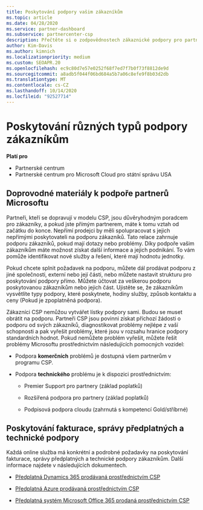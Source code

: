 ```yaml
---
title: Poskytování podpory vašim zákazníkům
ms.topic: article
ms.date: 04/28/2020
ms.service: partner-dashboard
ms.subservice: partnercenter-csp
description: Přečtěte si o zodpovědnostech zákaznické podpory pro partnery v programu CSP, včetně podrobností o fakturaci, správě předplatných a technických problémech.
author: Kim-Davis
ms.author: kimnich
ms.localizationpriority: medium
ms.custom: SEOAPR.20
ms.openlocfilehash: ec9c80d7e57e0252f68f7ed7f7b0f73f8812de9d
ms.sourcegitcommit: a8adb5f044f06bd684a5b7a06c8efe9f8b03d2db
ms.translationtype: MT
ms.contentlocale: cs-CZ
ms.lasthandoff: 10/14/2020
ms.locfileid: "92527714"
---
```

# <a name="providing-different-types-of-support-to-your-customers"></a>Poskytování různých typů podpory zákazníkům

**Platí pro**

-  Partnerské centrum
-  Partnerské centrum pro Microsoft Cloud pro státní správu USA


## <a name="microsoft-partner-support-guidance"></a>Doprovodné materiály k podpoře partnerů Microsoftu

Partneři, kteří se dopravují v modelu CSP, jsou důvěryhodným poradcem pro zákazníky, a pokud jste přímým partnerem, máte k tomu vztah od začátku do konce. Nepřímí prodejci by měli spolupracovat s jejich nepřímými poskytovateli na podporu zákazníků. Tato relace zahrnuje podporu zákazníků, pokud mají dotazy nebo problémy. Díky podpoře vašim zákazníkům máte možnost získat další informace a jejich podnikání. To vám pomůže identifikovat nové služby a řešení, které mají hodnotu jednotky.

Pokud chcete splnit požadavek na podporu, můžete dál prodávat podporu z jiné společnosti, externí nebo její části, nebo můžete nastavit strukturu pro poskytování podpory přímo. Můžete účtovat za veškerou podporu poskytovanou zákazníkům nebo jejich část. Ujistěte se, že zákazníkům vysvětlíte typy podpory, které poskytnete, hodiny služby, způsob kontaktu a ceny (Pokud je zpoplatněná podpora).

Zákazníci CSP nemůžou vytvářet lístky podpory sami. Budou se muset obrátit na podporu. Partneři CSP jsou povinni získat příchozí žádosti o podporu od svých zákazníků, diagnostikovat problémy nejlépe z vaší schopnosti a pak vyřešit problémy, které jsou v rozsahu hranice podpory standardních hodnot. Pokud nemůžete problém vyřešit, můžete řešit problémy Microsoftu prostřednictvím následujících pomocných vozidel:

- Podpora **komerčních** problémů je dostupná všem partnerům v programu CSP.

- Podpora **technického** problému je k dispozici prostřednictvím:

    - Premier Support pro partnery (základ poplatků)

    - Rozšířená podpora pro partnery (základ poplatků)

    - Podpisová podpora cloudu (zahrnutá s kompetencí Gold/stříbrné)

## <a name="providing-billing-subscription-management-and-technical-support"></a>Poskytování fakturace, správy předplatných a technické podpory 

Každá online služba má konkrétní a podrobné požadavky na poskytování fakturace, správy předplatných a technické podpory zákazníkům. Další informace najdete v následujících dokumentech.

- [Předplatná Dynamics 365 prodávaná prostřednictvím CSP](https://www.microsoftpartnercommunity.com/t5/CSP/Microsoft-Partner-Support-Guidance/m-p/5262#M30)

- [Předplatná Azure prodávaná prostřednictvím CSP](https://www.microsoftpartnercommunity.com/t5/CSP/Microsoft-Partner-Support-Guidance/m-p/5263#M31)

- [Předplatná systém Microsoft Office 365 prodaná prostřednictvím CSP](https://www.microsoftpartnercommunity.com/t5/CSP/Microsoft-Partner-Support-Guidance/m-p/5264#M32)



 

 




